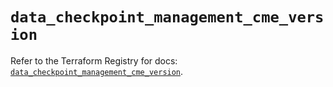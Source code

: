 # `data_checkpoint_management_cme_version`

Refer to the Terraform Registry for docs: [`data_checkpoint_management_cme_version`](https://registry.terraform.io/providers/checkpointsw/checkpoint/2.11.0/docs/data-sources/management_cme_version).
